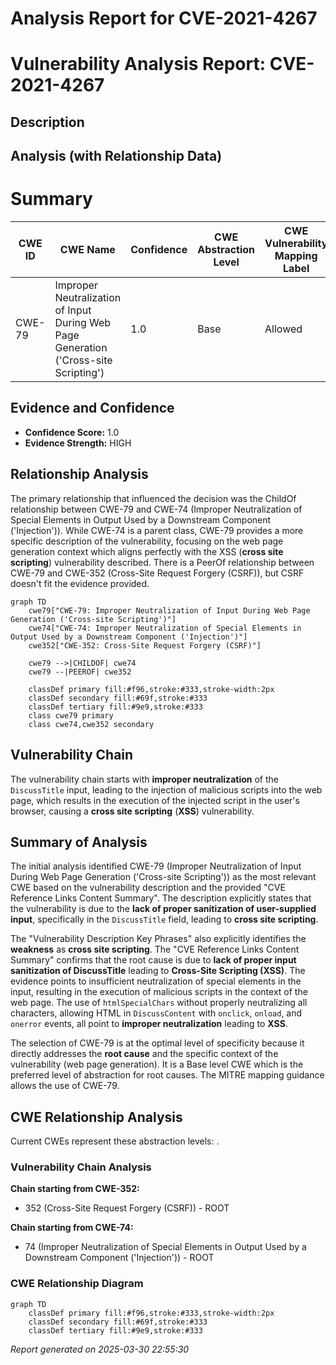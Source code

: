# Analysis Report for CVE-2021-4267

# Vulnerability Analysis Report: CVE-2021-4267

## Description



## Analysis (with Relationship Data)

# Summary
| CWE ID | CWE Name | Confidence | CWE Abstraction Level | CWE Vulnerability Mapping Label | CWE-Vulnerability Mapping Notes |
|---|---|---|---|---|---|
| CWE-79 | Improper Neutralization of Input During Web Page Generation ('Cross-site Scripting') | 1.0 | Base | Allowed | Primary CWE |

## Evidence and Confidence

*   **Confidence Score:** 1.0
*   **Evidence Strength:** HIGH

## Relationship Analysis
The primary relationship that influenced the decision was the ChildOf relationship between CWE-79 and CWE-74 (Improper Neutralization of Special Elements in Output Used by a Downstream Component ('Injection')). While CWE-74 is a parent class, CWE-79 provides a more specific description of the vulnerability, focusing on the web page generation context which aligns perfectly with the XSS (**cross site scripting**) vulnerability described. There is a PeerOf relationship between CWE-79 and CWE-352 (Cross-Site Request Forgery (CSRF)), but CSRF doesn't fit the evidence provided.

```mermaid
graph TD
    cwe79["CWE-79: Improper Neutralization of Input During Web Page Generation ('Cross-site Scripting')"]
    cwe74["CWE-74: Improper Neutralization of Special Elements in Output Used by a Downstream Component ('Injection')"]
    cwe352["CWE-352: Cross-Site Request Forgery (CSRF)"]
    
    cwe79 -->|CHILDOF| cwe74
    cwe79 --|PEEROF| cwe352
    
    classDef primary fill:#f96,stroke:#333,stroke-width:2px
    classDef secondary fill:#69f,stroke:#333
    classDef tertiary fill:#9e9,stroke:#333
    class cwe79 primary
    class cwe74,cwe352 secondary
```

## Vulnerability Chain
The vulnerability chain starts with **improper neutralization** of the `DiscussTitle` input, leading to the injection of malicious scripts into the web page, which results in the execution of the injected script in the user's browser, causing a **cross site scripting** (**XSS**) vulnerability.

## Summary of Analysis
The initial analysis identified CWE-79 (Improper Neutralization of Input During Web Page Generation ('Cross-site Scripting')) as the most relevant CWE based on the vulnerability description and the provided "CVE Reference Links Content Summary". The description explicitly states that the vulnerability is due to the **lack of proper sanitization of user-supplied input**, specifically in the `DiscussTitle` field, leading to **cross site scripting**.

The "Vulnerability Description Key Phrases" also explicitly identifies the **weakness** as **cross site scripting**. The "CVE Reference Links Content Summary" confirms that the root cause is due to **lack of proper input sanitization of DiscussTitle** leading to **Cross-Site Scripting (XSS)**. The evidence points to insufficient neutralization of special elements in the input, resulting in the execution of malicious scripts in the context of the web page. The use of `htmlSpecialChars` without properly neutralizing all characters, allowing HTML in `DiscussContent` with `onclick`, `onload`, and `onerror` events, all point to **improper neutralization** leading to **XSS**.

The selection of CWE-79 is at the optimal level of specificity because it directly addresses the **root cause** and the specific context of the vulnerability (web page generation). It is a Base level CWE which is the preferred level of abstraction for root causes. The MITRE mapping guidance allows the use of CWE-79.


## CWE Relationship Analysis

Current CWEs represent these abstraction levels: .


### Vulnerability Chain Analysis

**Chain starting from CWE-352:**
- 352 (Cross-Site Request Forgery (CSRF)) - ROOT


**Chain starting from CWE-74:**
- 74 (Improper Neutralization of Special Elements in Output Used by a Downstream Component ('Injection')) - ROOT



### CWE Relationship Diagram

```mermaid
graph TD
    classDef primary fill:#f96,stroke:#333,stroke-width:2px
    classDef secondary fill:#69f,stroke:#333
    classDef tertiary fill:#9e9,stroke:#333
```



*Report generated on 2025-03-30 22:55:30*
